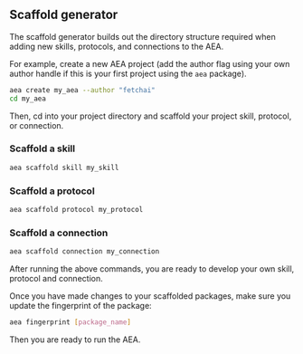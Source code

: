 ## Scaffold generator

The scaffold generator builds out the directory structure required when adding new skills, protocols, and connections to the AEA.

For example, create a new AEA project (add the author flag using your own author handle if this is your first project using the `aea` package).

``` bash
aea create my_aea --author "fetchai"
cd my_aea
```

Then, cd into your project directory and scaffold your project skill, protocol, or connection.


### Scaffold a skill

``` bash
aea scaffold skill my_skill
```


### Scaffold a protocol

``` bash
aea scaffold protocol my_protocol
```


### Scaffold a connection

``` bash
aea scaffold connection my_connection
```

After running the above commands, you are ready to develop your own skill, protocol and connection.

Once you have made changes to your scaffolded packages, make sure you update the fingerprint of the package:

``` bash
aea fingerprint [package_name]
```

Then you are ready to run the AEA.

<br />